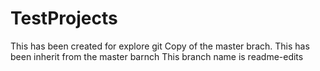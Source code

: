 # TestProjects
This has been created for explore git
Copy of the master brach.
This has been inherit from the master barnch
This branch name is readme-edits
